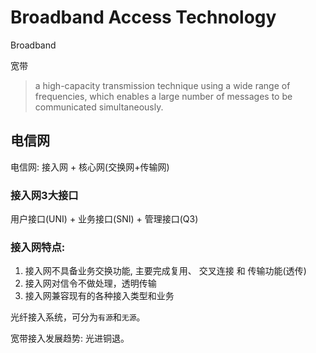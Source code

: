 # Broadband Access Technology

Broadband

宽带

> a high-capacity transmission technique using a wide range of frequencies, which enables a large number of messages to be communicated simultaneously.

## 电信网

电信网: 接入网 + 核心网\(交换网+传输网\)

### 接入网3大接口

用户接口\(UNI\) + 业务接口\(SNI\) + 管理接口\(Q3\)

### 接入网特点:

1. 接入网不具备业务交换功能, 主要完成复用、 交叉连接 和 传输功能\(透传\)
2. 接入网对信令不做处理，透明传输
3. 接入网兼容现有的各种接入类型和业务

光纤接入系统，可分为`有源`和`无源`。

宽带接入发展趋势: 光进铜退。

